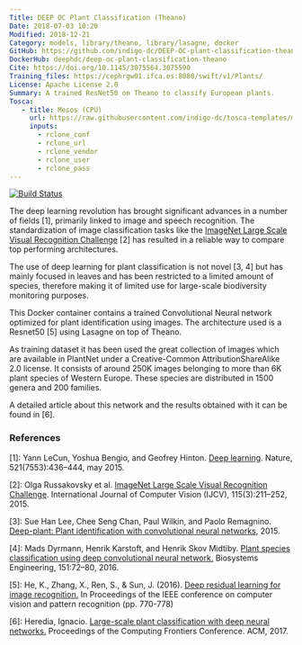 ```yaml
---
Title: DEEP OC Plant Classification (Theano)
Date: 2018-07-03 10:20
Modified: 2018-12-21
Category: models, library/theano, library/lasagne, docker
GitHub: https://github.com/indigo-dc/DEEP-OC-plant-classification-theano
DockerHub: deephdc/deep-oc-plant-classification-theano
Cite: https://doi.org/10.1145/3075564.3075590
Training_files: https://cephrgw01.ifca.es:8080/swift/v1/Plants/
License: Apache License 2.0
Summary: A trained ResNet50 on Theano to classify European plants.
Tosca:
   - title: Mesos (CPU)
     url: https://raw.githubusercontent.com/indigo-dc/tosca-templates/master/deep-oc/deep-oc-plants-mesos-cpu.yml
     inputs:
       - rclone_conf
       - rclone_url
       - rclone_vendor
       - rclone_user
       - rclone_pass
---
```


[![Build Status](https://jenkins.indigo-datacloud.eu:8080/buildStatus/icon?job=Pipeline-as-code/DEEP-OC-org/DEEP-OC-plant-classification-theano/master)](https://jenkins.indigo-datacloud.eu:8080/job/Pipeline-as-code/job/DEEP-OC-org/job/DEEP-OC-plant-classification-theano/job/master)

The deep learning revolution has brought significant advances in a number of
fields [1], primarily linked to image and speech recognition. The
standardization of image classification tasks like the [ImageNet Large Scale
Visual Recognition Challenge](http://www.image-net.org/challenges/LSVRC/) [2]
has resulted in a reliable way to compare top performing architectures.

The use of deep learning for plant classification is not novel [3, 4] but has
mainly focused in leaves and has been restricted to a limited amount of
species, therefore making it of limited use for large-scale biodiversity
monitoring purposes.

This Docker container contains a trained Convolutional Neural network optimized
for plant identification using images. The architecture used is a Resnet50 [5]
using Lasagne on top of Theano.

As training dataset it has been used the great collection of images which are
available in PlantNet under a Creative-Common AttributionShareAlike 2.0
license. It consists of around 250K images belonging to more than 6K plant
species of Western Europe. These species are distributed in 1500 genera and 200
families.

A detailed article about this network and the results obtained with it can be found in [6].

### References

[1]: Yann LeCun, Yoshua Bengio, and Geofrey Hinton. [Deep learning](https://www.cs.toronto.edu/~hinton/absps/NatureDeepReview.pdf). Nature, 521(7553):436–444, may 2015.

[2]: Olga Russakovsky et al. [ImageNet Large Scale Visual Recognition Challenge](https://arxiv.org/abs/1409.0575). International Journal of Computer Vision (IJCV), 115(3):211–252, 2015.

[3]: Sue Han Lee, Chee Seng Chan, Paul Wilkin, and Paolo Remagnino. [Deep-plant: Plant identification with convolutional neural networks](https://arxiv.org/abs/1506.08425), 2015.

[4]: Mads Dyrmann, Henrik Karstoft, and Henrik Skov Midtiby. [Plant species classification using deep convolutional neural network.](https://www.sciencedirect.com/science/article/pii/S1537511016301465) Biosystems Engineering, 151:72–80, 2016.

[5]: He, K., Zhang, X., Ren, S., & Sun, J. (2016). [Deep residual learning for image recognition.](https://arxiv.org/abs/1512.03385) In Proceedings of the IEEE conference on computer vision and pattern recognition (pp. 770-778)

[6]: Heredia, Ignacio. [Large-scale plant classification with deep neural networks.](https://arxiv.org/abs/1706.03736) Proceedings of the Computing Frontiers Conference. ACM, 2017.
